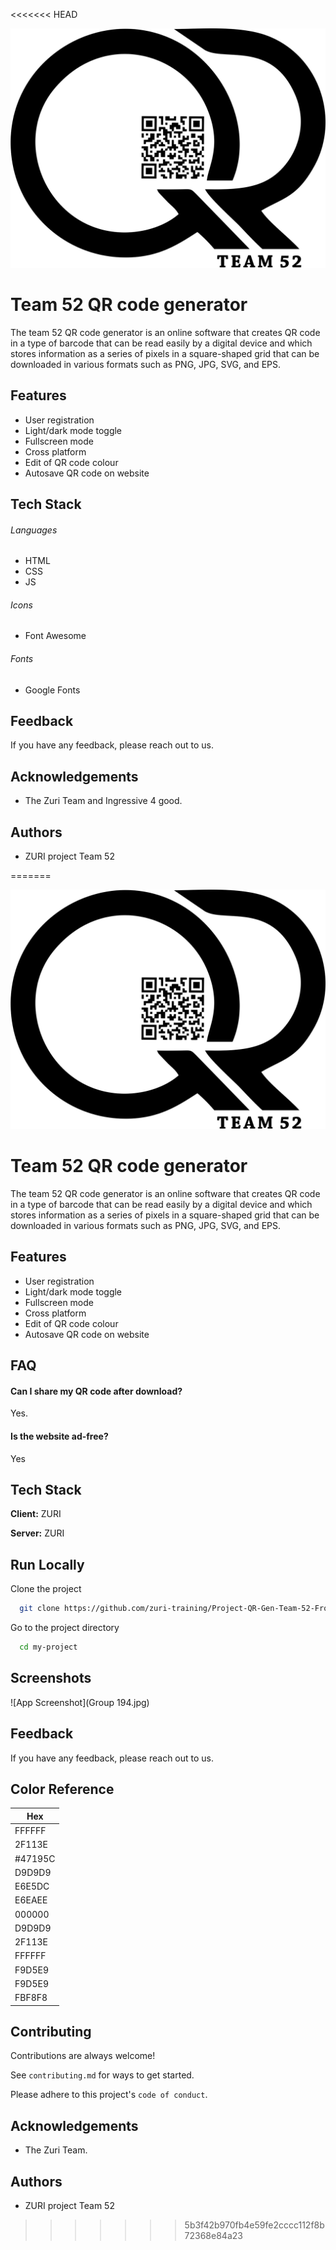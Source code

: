 <<<<<<< HEAD

![Logo](logo\logo-black.png)
# Team 52 QR code generator

The team 52 QR code generator is an online software that creates QR code in a type of barcode that can be read easily by a digital device and which stores information as a series of pixels in a square-shaped grid that can be downloaded in various formats such as PNG, JPG, SVG, and EPS. 


## Features

- User registration 
- Light/dark mode toggle
- Fullscreen mode
- Cross platform
- Edit of QR code colour
- Autosave QR code on website

## Tech Stack

###### Languages
- HTML
- CSS
- JS

###### Icons
- Font Awesome

###### Fonts
- Google Fonts

## Feedback

If you have any feedback, please reach out to us.


## Acknowledgements

 - The Zuri Team and Ingressive 4 good.

## Authors

- ZURI project Team 52

=======

![Logo](logo\logo-black.png)
# Team 52 QR code generator

The team 52 QR code generator is an online software that creates QR code in a type of barcode that can be read easily by a digital device and which stores information as a series of pixels in a square-shaped grid that can be downloaded in various formats such as PNG, JPG, SVG, and EPS. 


## Features

- User registration 
- Light/dark mode toggle
- Fullscreen mode
- Cross platform
- Edit of QR code colour
- Autosave QR code on website



## FAQ

#### Can I share my QR code after download?

Yes.

#### Is the website ad-free?

Yes


## Tech Stack

**Client:** ZURI

**Server:** ZURI


## Run Locally

Clone the project

```bash
  git clone https://github.com/zuri-training/Project-QR-Gen-Team-52-Frontend.git
```

Go to the project directory

```bash
  cd my-project
```



## Screenshots

![App Screenshot](Group 194.jpg)


## Feedback

If you have any feedback, please reach out to us.

## Color Reference

| Hex                                                                |
| ------------------------------------------------------------------ |
|FFFFFF|
|2F113E |
| #47195C |
|D9D9D9  |
| E6E5DC |
| E6EAEE |
| 000000 |
| D9D9D9 |
| 2F113E |
|FFFFFF  |
| F9D5E9 |
|F9D5E9  |
| FBF8F8 |




## Contributing

Contributions are always welcome!

See `contributing.md` for ways to get started.

Please adhere to this project's `code of conduct`.


## Acknowledgements

 - The Zuri Team.

## Authors

- ZURI project Team 52

>>>>>>> 5b3f42b970fb4e59fe2cccc112f8b72368e84a23

